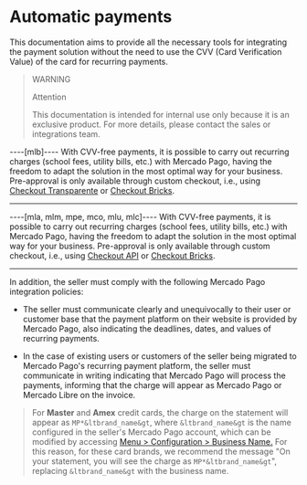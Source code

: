 # Automatic payments

This documentation aims to provide all the necessary tools for integrating the payment solution without the need to use the CVV (Card Verification Value) of the card for recurring payments.

> WARNING
> 
> Attention
> 
> This documentation is intended for internal use only because it is an exclusive product. For more details, please contact the sales or integrations team.

----[mlb]----
With CVV-free payments, it is possible to carry out recurring charges (school fees, utility bills, etc.) with Mercado Pago, having the freedom to adapt the solution in the most optimal way for your business. Pre-approval is only available through custom checkout, i.e., using [Checkout Transparente](/developers/en/docs/checkout-api/landing) or [Checkout Bricks](/developers/en/docs/checkout-bricks/landing).

------------
----[mla, mlm, mpe, mco, mlu, mlc]----
With CVV-free payments, it is possible to carry out recurring charges (school fees, utility bills, etc.) with Mercado Pago, having the freedom to adapt the solution in the most optimal way for your business. Pre-approval is only available through custom checkout, i.e., using [Checkout API](/developers/en/docs/checkout-api/landing) or [Checkout Bricks](/developers/en/docs/checkout-bricks/landing).

------------

In addition, the seller must comply with the following Mercado Pago integration policies:

- The seller must communicate clearly and unequivocally to their user or customer base that the payment platform on their website is provided by Mercado Pago, also indicating the deadlines, dates, and values of recurring payments.

- In the case of existing users or customers of the seller being migrated to Mercado Pago's recurring payment platform, the seller must communicate in writing indicating that Mercado Pago will process the payments, informing that the charge will appear as Mercado Pago or Mercado Libre on the invoice.

> For **Master** and **Amex** credit cards, the charge on the statement will appear as `MP*&ltbrand_name&gt`, where `&ltbrand_name&gt` is the name configured in the seller's Mercado Pago account, which can be modified by accessing [Menu > Configuration > Business Name.](https://www.mercadopago[FAKER][URL][DOMAIN]/business#from-section=menu) For this reason, for these card brands, we recommend the message "On your statement, you will see the charge as `MP*&ltbrand_name&gt`", replacing `&ltbrand_name&gt` with the business name.